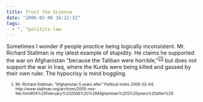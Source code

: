 ```yaml
---
title: Trust the Science
date: "2006-02-06 16:22:32"
tags:
  - ", "politics-law
---
```


<p>Sometimes I wonder if people <em>practice</em> being logically inconsistent.  Mr. Richard Stallman is my latest example of stupidity.  He claims he supported the war on Afghanistan "because the Taliban were horrible,"<sup><a href="http://www.stallman.org/archives/2005-nov-feb.html#04%20February%202006%20%28Afghanistan%205%20years%20after%29" title="Afghanistan 5 years after">[1]</a></sup> but does <em>not</em> support the war in Iraq, where the Kurds were being killed and gassed by their own ruler.  The hypocrisy is mind boggling.</p>  <ol><font size="-2"><li><font size="-2">Mr. Richard Stallman.  "Afghanistan 5 years after" Political notes 2006-02-04. http://www.stallman.org/archives/2005-nov-feb.html#04%20February%202006%20%28Afghanistan%205%20years%20after%29 </font></li></font></ol>

